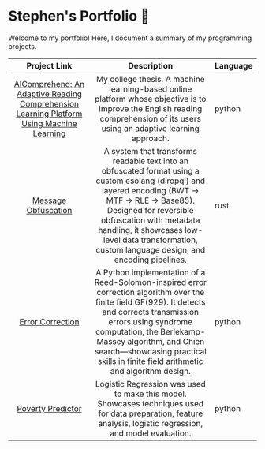 # Stephen's Portfolio 📒
Welcome to my portfolio! Here, I document a summary of my programming projects.

|                                   Project Link                                  |                                                                          Description                                                                          | Language                                                            |
|:-------------------------------------------------------------------------------:|:-------------------------------------------------------------------------------------------------------------------------------------------------------------:|----------------------------------------------------------------------|
| [AIComprehend: An Adaptive Reading Comprehension Learning Platform Using Machine Learning](https://ieeexplore.ieee.org/document/10323847) | My college thesis. A machine learning-based online platform whose objective is to improve the English reading comprehension of its users using an adaptive learning approach. | python |
| [Message Obfuscation](https://github.com/stagalamay/MessageObfuscation) |  A system that transforms readable text into an obfuscated format using a custom esolang (diropql) and layered encoding (BWT → MTF → RLE → Base85). Designed for reversible obfuscation with metadata handling, it showcases low-level data transformation, custom language design, and encoding pipelines. | rust |
| [Error Correction](https://github.com/stagalamay/ErrorCorrection) | A Python implementation of a Reed-Solomon-inspired error correction algorithm over the finite field GF(929). It detects and corrects transmission errors using syndrome computation, the Berlekamp-Massey algorithm, and Chien search—showcasing practical skills in finite field arithmetic and algorithm design. | python |
| [Poverty Predictor](https://github.com/stagalamay/PovertyPredictorModel) | Logistic Regression was used to make this model. Showcases techniques used for data preparation, feature analysis, logistic regression, and model evaluation. | python |

